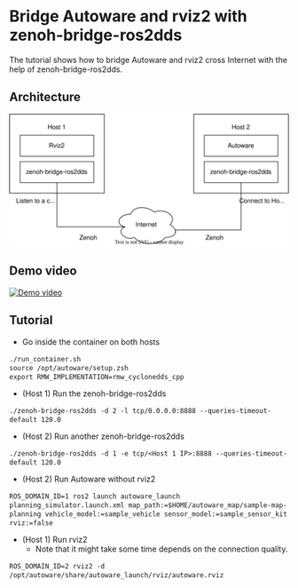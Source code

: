 # Bridge Autoware and rviz2 with zenoh-bridge-ros2dds

The tutorial shows how to bridge Autoware and rviz2 cross Internet with the help of zenoh-bridge-ros2dds.

## Architecture

![Architecture](Architecture.drawio.svg)

## Demo video

[![Demo video](https://img.youtube.com/vi/2uKWHR6OhBA/maxresdefault.jpg)](https://youtu.be/2uKWHR6OhBA)

## Tutorial

* Go inside the container on both hosts

```shell
./run_container.sh
source /opt/autoware/setup.zsh
export RMW_IMPLEMENTATION=rmw_cyclonedds_cpp
```

* (Host 1) Run the zenoh-bridge-ros2dds

```shell
./zenoh-bridge-ros2dds -d 2 -l tcp/0.0.0.0:8888 --queries-timeout-default 120.0
```

* (Host 2) Run another zenoh-bridge-ros2dds

```shell
./zenoh-bridge-ros2dds -d 1 -e tcp/<Host 1 IP>:8888 --queries-timeout-default 120.0
```

* (Host 2) Run Autoware without rviz2

```shell
ROS_DOMAIN_ID=1 ros2 launch autoware_launch planning_simulator.launch.xml map_path:=$HOME/autoware_map/sample-map-planning vehicle_model:=sample_vehicle sensor_model:=sample_sensor_kit rviz:=false
```

* (Host 1) Run rviz2
  * Note that it might take some time depends on the connection quality.

```shell
ROS_DOMAIN_ID=2 rviz2 -d /opt/autoware/share/autoware_launch/rviz/autoware.rviz
```
